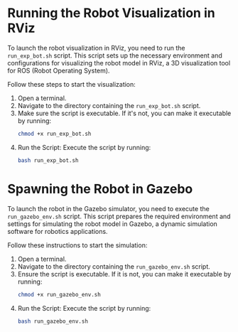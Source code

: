 # Running the Robot Visualization in RViz

To launch the robot visualization in RViz, you need to run the `run_exp_bot.sh` script. This script sets up the necessary environment and configurations for visualizing the robot model in RViz, a 3D visualization tool for ROS (Robot Operating System).

Follow these steps to start the visualization:

1. Open a terminal.
2. Navigate to the directory containing the `run_exp_bot.sh` script.
3. Make sure the script is executable. If it's not, you can make it executable by running:
   ```bash
   chmod +x run_exp_bot.sh
   ```
4. Run the Script: Execute the script by running:
   ```bash
   bash run_exp_bot.sh
   ```

# Spawning the Robot in Gazebo

To launch the robot in the Gazebo simulator, you need to execute the `run_gazebo_env.sh` script. This script prepares the required environment and settings for simulating the robot model in Gazebo, a dynamic simulation software for robotics applications.

Follow these instructions to start the simulation:

1. Open a terminal.
2. Navigate to the directory containing the `run_gazebo_env.sh` script.
3. Ensure the script is executable. If it is not, you can make it executable by running:
   ```bash
   chmod +x run_gazebo_env.sh
      ```
4. Run the Script: Execute the script by running:
   ```bash
   bash run_gazebo_env.sh
   ```

